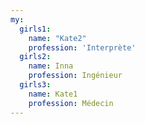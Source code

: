 ```yaml
---
my:
  girls1:
    name: "Kate2"
    profession: 'Interprète'
  girls2:
    name: Inna
    profession: Ingénieur
  girls3:
    name: Kate1
    profession: Médecin
---
```

